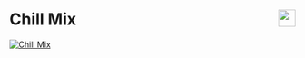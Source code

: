 # <img style="float: right"  width="30" src="https://github.com/joanafonsogomes/AmbienceSongs/blob/main/Images/chill-emoji.png"> Chill Mix

[![Chill Mix](https://img.youtube.com/vi/lWgvuOuZHfg/0.jpg)](https://youtu.be/lWgvuOuZHfg)
